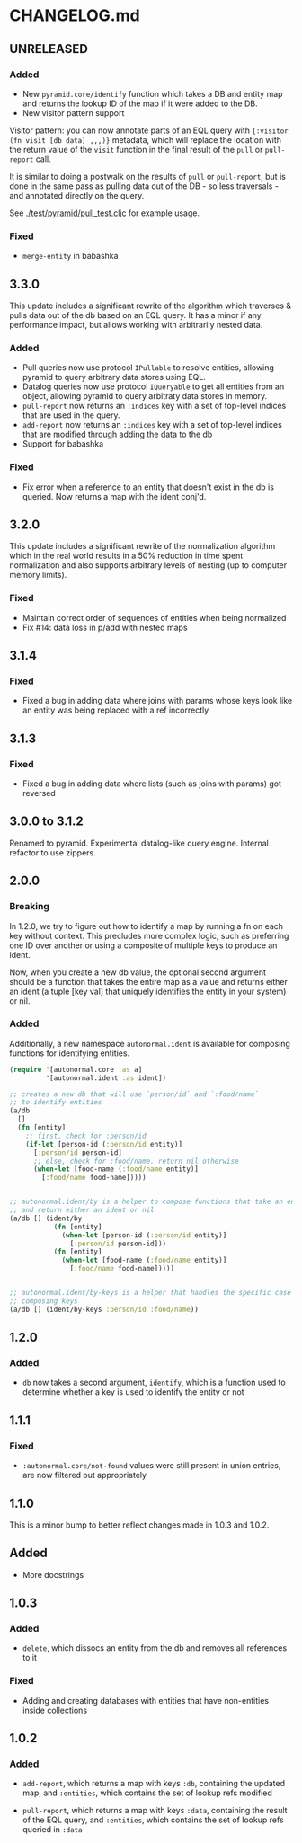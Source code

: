 # CHANGELOG.md

## UNRELEASED

### Added

* New `pyramid.core/identify` function which takes a DB and entity map and returns the lookup ID of the map if it were added to the DB.
* New visitor pattern support

Visitor pattern: you can now annotate parts of an EQL query with
`{:visitor (fn visit [db data] ,,,)}` metadata, which will replace the location
with the return value of the `visit` function in the final result of the `pull`
or `pull-report` call.

It is similar to doing a postwalk on the results of `pull` or `pull-report`, but
is done in the same pass as pulling data out of the DB - so less traversals - and
annotated directly on the query.

See [./test/pyramid/pull_test.cljc]() for example usage.

### Fixed

- `merge-entity` in babashka

## 3.3.0

This update includes a significant rewrite of the algorithm which traverses &
pulls data out of the db based on an EQL query. It has a minor if any performance
impact, but allows working with arbitrarily nested data.

### Added

- Pull queries now use protocol `IPullable` to resolve entities, allowing
  pyramid to query arbitrary data stores using EQL.
- Datalog queries now use protocol `IQueryable` to get all entities from an
  object, allowing pyramid to query arbitraty data stores in memory.
- `pull-report` now returns an `:indices` key with a set of top-level indices
  that are used in the query.
- `add-report` now returns an `:indices` key with a set of top-level indices
  that are modified through adding the data to the db
- Support for babashka

### Fixed

- Fix error when a reference to an entity that doesn't exist in the db is queried.
Now returns a map with the ident conj'd.


## 3.2.0

This update includes a significant rewrite of the normalization algorithm which
in the real world results in a 50% reduction in time spent normalization and
also supports arbitrary levels of nesting (up to computer memory limits).

### Fixed

- Maintain correct order of sequences of entities when being normalized
- Fix #14: data loss in p/add with nested maps

## 3.1.4

### Fixed

 - Fixed a bug in adding data where joins with params whose keys look like an entity
 was being replaced with a ref incorrectly

## 3.1.3

### Fixed

- Fixed a bug in adding data where lists (such as joins with params) got reversed


## 3.0.0 to 3.1.2

Renamed to pyramid.
Experimental datalog-like query engine. 
Internal refactor to use zippers.

## 2.0.0

### Breaking

In 1.2.0, we try to figure out how to identify a map by running a fn on each key
without context. This precludes more complex logic, such as preferring one ID
over another or using a composite of multiple keys to produce an ident.

Now, when you create a new db value, the optional second argument should be a
function that takes the entire map as a value and returns either an ident (a
tuple [key val] that uniquely identifies the entity in your system) or nil.


### Added

Additionally, a new namespace `autonormal.ident` is available for composing
functions for identifying entities.

```clojure
(require '[autonormal.core :as a]
         '[autonormal.ident :as ident])

;; creates a new db that will use `person/id` and `:food/name`
;; to identify entities
(a/db
  []
  (fn [entity]
    ;; first, check for :person/id
    (if-let [person-id (:person/id entity)]
      [:person/id person-id]
      ;; else, check for :food/name. return nil otherwise
      (when-let [food-name (:food/name entity)]
        [:food/name food-name]))))


;; autonormal.ident/by is a helper to compose functions that take an entity
;; and return either an ident or nil
(a/db [] (ident/by
           (fn [entity]
             (when-let [person-id (:person/id entity)]
               [:person/id person-id]))
           (fn [entity]
             (when-let [food-name (:food/name entity)]
               [:food/name food-name]))))


;; autonormal.ident/by-keys is a helper that handles the specific case of
;; composing keys 
(a/db [] (ident/by-keys :person/id :food/name))
```

## 1.2.0

### Added

- `db` now takes a second argument, `identify`, which is a function used to determine whether a key is
used to identify the entity or not

## 1.1.1

### Fixed

- `:autonormal.core/not-found` values were still present in union entries, are now filtered out appropriately

## 1.1.0

This is a minor bump to better reflect changes made in 1.0.3 and 1.0.2.

## Added

* More docstrings

## 1.0.3

### Added

* `delete`, which dissocs an entity from the db and removes all references to it

### Fixed

* Adding and creating databases with entities that have non-entities inside collections

## 1.0.2

### Added

* `add-report`, which returns a map with keys `:db`, containing the updated map,
  and `:entities`, which contains the set of lookup refs modified

* `pull-report`, which returns a map with keys `:data`, containing the result of
  the EQL query, and `:entities`, which contains the set of lookup refs
  queried in `:data`
